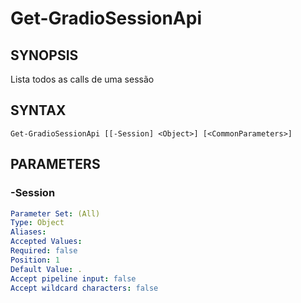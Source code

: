 ﻿---
external help file: powershai-help.xml
schema: 2.0.0
powershai: true
---

# Get-GradioSessionApi

## SYNOPSIS <!--!= @#Synop !-->
Lista todos as calls de uma sessão

## SYNTAX <!--!= @#Syntax !-->

```
Get-GradioSessionApi [[-Session] <Object>] [<CommonParameters>]
```

## PARAMETERS <!--!= @#Params !-->

### -Session

```yml
Parameter Set: (All)
Type: Object
Aliases: 
Accepted Values: 
Required: false
Position: 1
Default Value: .
Accept pipeline input: false
Accept wildcard characters: false
```